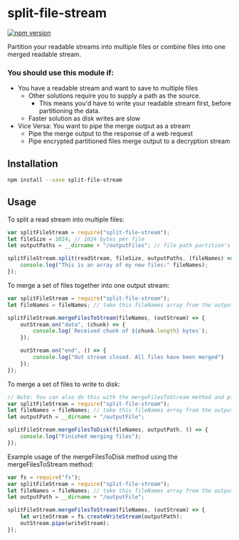 # split-file-stream
[![npm version](https://badge.fury.io/js/split-file-stream.svg)](https://badge.fury.io/js/split-file-stream)

Partition your readable streams into multiple files or combine files into one merged readable stream.

### You should use this module if:
* You have a readable stream and want to save to multiple files
	* Other solutions require you to supply a path as the source.
		* This means you'd have to write your readable stream first, before partitioning the data.
	* Faster solution as disk writes are slow
* Vice Versa: You want to pipe the merge output as a stream
	* Pipe the merge output to the response of a web request
	* Pipe encrypted partitioned files merge output to a decryption stream

## Installation
```sh
npm install --save split-file-stream
```

## Usage
To split a read stream into multiple files:
```javascript
var splitFileStream = require("split-file-stream");
let fileSize = 1024; // 1024 bytes per file
let outputPaths = __dirname + "/outputFiles"; // file path partition's prefix

splitFileStream.split(readStream, fileSize, outputPaths, (fileNames) => {
	console.log("This is an array of my new files:" fileNames);
});
```

To merge a set of files together into one output stream:
```javascript
var splitFileStream = require("split-file-stream");
let fileNames = fileNames; // take this fileNames array from the output of the split method

splitFileStream.mergeFilesToStream(fileNames, (outStream) => {
	outStream.on("data", (chunk) => {
		console.log(`Received chunk of ${chunk.length} bytes`);
	});

	outStream.on("end", () => {
		console.log("Out stream closed. All files have been merged")
	});
});
```

To merge a set of files to write to disk:
```javascript
// Note: You can also do this with the mergeFilesToStream method and piping the stream to a fs writeStream.
var splitFileStream = require("split-file-stream");
let fileNames = fileNames; // take this fileNames array from the output of the split method
let outputPath = __dirname + "/outputFile";

splitFileStream.mergeFilesToDisk(fileNames, outputPath, () => {
    console.log("Finished merging files");
});
```

Example usage of the mergeFilesToDisk method using the mergeFilesToStream method:
```javascript
var fs = require("fs");
var splitFileStream = require("split-file-stream");
let fileNames = fileNames; // take this fileNames array from the output of the split method
let outputPath = __dirname + "/outputFile";

splitFileStream.mergeFilesToStream(fileNames, (outStream) => {
	let writeStream = fs.createWriteStream(outputPath);
	outStream.pipe(writeStream);
});
```